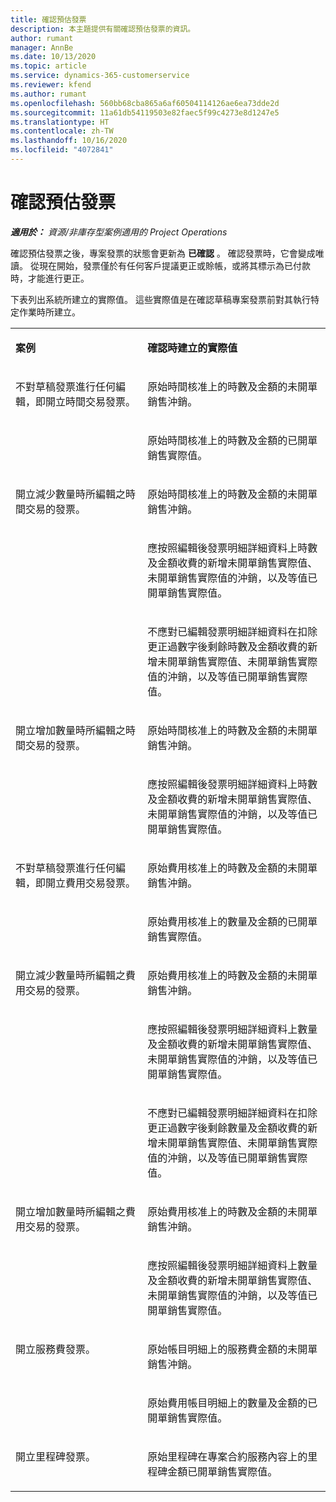 ```yaml
---
title: 確認預估發票
description: 本主題提供有關確認預估發票的資訊。
author: rumant
manager: AnnBe
ms.date: 10/13/2020
ms.topic: article
ms.service: dynamics-365-customerservice
ms.reviewer: kfend
ms.author: rumant
ms.openlocfilehash: 560bb68cba865a6af60504114126ae6ea73dde2d
ms.sourcegitcommit: 11a61db54119503e82faec5f99c4273e8d1247e5
ms.translationtype: HT
ms.contentlocale: zh-TW
ms.lasthandoff: 10/16/2020
ms.locfileid: "4072841"
---
```

# <a name="confirm-a-proforma-invoice"></a>確認預估發票

_**適用於：** 資源/非庫存型案例適用的 Project Operations_

確認預估發票之後，專案發票的狀態會更新為 **已確認** 。 確認發票時，它會變成唯讀。 從現在開始，發票僅於有任何客戶提議更正或賒帳，或將其標示為已付款時，才能進行更正。

下表列出系統所建立的實際值。 這些實際值是在確認草稿專案發票前對其執行特定作業時所建立。

<table border="0" cellspacing="0" cellpadding="0">
    <tbody>
        <tr>
            <td width="416" valign="top">
                <p>
                    <strong>案例</strong>
                </p>
            </td>
            <td width="608" valign="top">
                <p>
                    <strong>確認時建立的實際值</strong>
                </p>
            </td>
        </tr>
        <tr>
            <td width="216" rowspan="2" valign="top">
                <p>
不對草稿發票進行任何編輯，即開立時間交易發票。
                </p>
            </td>
            <td width="408" valign="top">
                <p>
原始時間核准上的時數及金額的未開單銷售沖銷。
                </p>
            </td>
        </tr>
        <tr>
            <td width="408" valign="top">
                <p>
原始時間核准上的時數及金額的已開單銷售實際值。
                </p>
            </td>
        </tr>
        <tr>
            <td width="216" rowspan="3" valign="top">
                <p>
開立減少數量時所編輯之時間交易的發票。
                </p>
            </td>
            <td width="408" valign="top">
                <p>
原始時間核准上的時數及金額的未開單銷售沖銷。
                </p>
            </td>
        </tr>
        <tr>
            <td width="408" valign="top">
                <p>
應按照編輯後發票明細詳細資料上時數及金額收費的新增未開單銷售實際值、未開單銷售實際值的沖銷，以及等值已開單銷售實際值。
                </p>
            </td>
        </tr>
        <tr>
            <td width="408" valign="top">
                <p>
不應對已編輯發票明細詳細資料在扣除更正過數字後剩餘時數及金額收費的新增未開單銷售實際值、未開單銷售實際值的沖銷，以及等值已開單銷售實際值。
                </p>
            </td>
        </tr>
        <tr>
            <td width="216" rowspan="2" valign="top">
                <p>
開立增加數量時所編輯之時間交易的發票。
                </p>
            </td>
            <td width="408" valign="top">
                <p>
原始時間核准上的時數及金額的未開單銷售沖銷。
                </p>
            </td>
        </tr>
        <tr>
            <td width="408" valign="top">
                <p>
應按照編輯後發票明細詳細資料上時數及金額收費的新增未開單銷售實際值、未開單銷售實際值的沖銷，以及等值已開單銷售實際值。
                </p>
            </td>
        </tr>
        <tr>
            <td width="216" rowspan="2" valign="top">
                <p>
不對草稿發票進行任何編輯，即開立費用交易發票。
                </p>
            </td>
            <td width="408" valign="top">
                <p>
原始費用核准上的時數及金額的未開單銷售沖銷。
                </p>
            </td>
        </tr>
        <tr>
            <td width="408" valign="top">
                <p>
原始費用核准上的數量及金額的已開單銷售實際值。
                </p>
            </td>
        </tr>
        <tr>
            <td width="216" rowspan="3" valign="top">
                <p>
開立減少數量時所編輯之費用交易的發票。
                </p>
            </td>
            <td width="408" valign="top">
                <p>
原始費用核准上的時數及金額的未開單銷售沖銷。
                </p>
            </td>
        </tr>
        <tr>
            <td width="408" valign="top">
                <p>
應按照編輯後發票明細詳細資料上數量及金額收費的新增未開單銷售實際值、未開單銷售實際值的沖銷，以及等值已開單銷售實際值。 
                </p>
            </td>
        </tr>
        <tr>
            <td width="408" valign="top">
                <p>
不應對已編輯發票明細詳細資料在扣除更正過數字後剩餘數量及金額收費的新增未開單銷售實際值、未開單銷售實際值的沖銷，以及等值已開單銷售實際值。
                </p>
            </td>
        </tr>
        <tr>
            <td width="216" rowspan="2" valign="top">
                <p>
開立增加數量時所編輯之費用交易的發票。
                </p>
            </td>
            <td width="408" valign="top">
                <p>
原始費用核准上的時數及金額的未開單銷售沖銷。
                </p>
            </td>
        </tr>
        <tr>
            <td width="408" valign="top">
                <p>
應按照編輯後發票明細詳細資料上數量及金額收費的新增未開單銷售實際值、未開單銷售實際值的沖銷，以及等值已開單銷售實際值。
                </p>
            </td>
        </tr>
        <tr>
            <td width="216" rowspan="2" valign="top">
                <p>
開立服務費發票。
                </p>
            </td>
            <td width="408" valign="top">
                <p>
原始帳目明細上的服務費金額的未開單銷售沖銷。
                </p>
            </td>
        </tr>
        <tr>
            <td width="408" valign="top">
                <p>
原始費用帳目明細上的數量及金額的已開單銷售實際值。
                </p>
            </td>
        </tr>
        <tr>
            <td width="216" valign="top">
                <p>
開立里程碑發票。
                </p>
            </td>
            <td width="408" valign="top">
                <p>
原始里程碑在專案合約服務內容上的里程碑金額已開單銷售實際值。
                </p>
            </td>
        </tr>
    </tbody>
</table>
